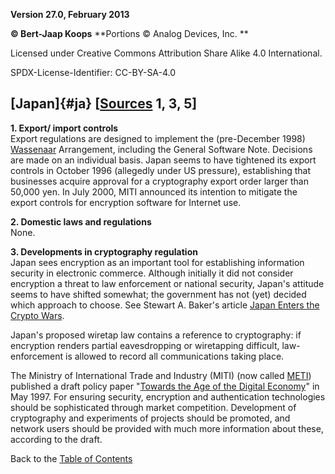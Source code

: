 **Version 27.0, February 2013**

**© Bert-Jaap Koops**
**Portions © Analog Devices, Inc. **  

Licensed under Creative Commons Attribution Share Alike 4.0 International.

SPDX-License-Identifier: CC-BY-SA-4.0

## [Japan]{#ja} \[[Sources](cls-srce.htm) 1, 3, 5\]

**1. Export/ import controls**\
Export regulations are designed to implement the (pre-December 1998)
[Wassenaar](#Wassenaar) Arrangement, including the General Software
Note. Decisions are made on an individual basis. Japan seems to have
tightened its export controls in October 1996 (allegedly under US
pressure), establishing that businesses acquire approval for a
cryptography export order larger than 50,000 yen. In July 2000, MITI
announced its intention to mitigate the export controls for encryption
software for Internet use. 

**2. Domestic laws and regulations**\
None.

**3. Developments in cryptography regulation**\
Japan sees encryption as an important tool for establishing information
security in electronic commerce. Although initially it did not consider
encryption a threat to law enforcement or national security, Japan\'s
attitude seems to have shifted somewhat; the government has not (yet)
decided which approach to choose. See Stewart A. Baker\'s article [Japan
Enters the Crypto
Wars](http://www.hotwired.com/wired/4.09/es.crypto.html).

Japan\'s proposed wiretap law contains a reference to cryptography: if
encryption renders partial eavesdropping or wiretapping difficult,
law-enforcement is allowed to record all communications taking place.

The Ministry of International Trade and Industry (MITI) (now called
[METI](http://www.meti.go.jp/english/)) published a draft policy paper
\"[Towards the Age of the Digital
Economy](http://www.meti.go.jp/english/aboutmeti/data/a228101e.html)\"
in May 1997. For ensuring security, encryption and authentication
technologies should be sophisticated through market competition.
Development of cryptography and experiments of projects should be
promoted, and network users should be provided with much more
information about these, according to the draft.

Back to the [Table of Contents](index.md)
